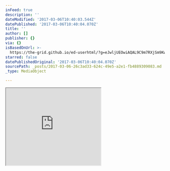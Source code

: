 ```yaml
---
inFeed: true
description: ''
dateModified: '2017-03-06T10:40:03.544Z'
datePublished: '2017-03-06T10:40:04.070Z'
title: ''
author: []
publisher: {}
via: {}
isBasedOnUrl: >-
  https://the-grid.github.io/ed-userhtml/?g=eJwljUEOwiAQAL9C9m7RXjSm9KwfaGJvBbZCskizLCH9vY0e5zAzQ1x5Saha9BIMXPrbGVTA-A5i4NofUNgZCCJbuWvdWuv2XKVa7FxOGpNFr6fndgo0PWb_AvXr2cwe2cDhL0S5rZWoOEb8jIP-L8cv4Rcp-A
starred: false
datePublishedOriginal: '2017-03-06T10:40:04.070Z'
sourcePath: _posts/2017-03-06-26c3ad33-624c-49e5-a2e1-fb4889309083.md
_type: MediaObject

---
```

<iframe src="https://the-grid.github.io/ed-userhtml/?g=eJwljUEOwiAQAL9C9m7RXjSm9KwfaGJvBbZCskizLCH9vY0e5zAzQ1x5Saha9BIMXPrbGVTA-A5i4NofUNgZCCJbuWvdWuv2XKVa7FxOGpNFr6fndgo0PWb_AvXr2cwe2cDhL0S5rZWoOEb8jIP-L8cv4Rcp-A" height="244" style=""></iframe>